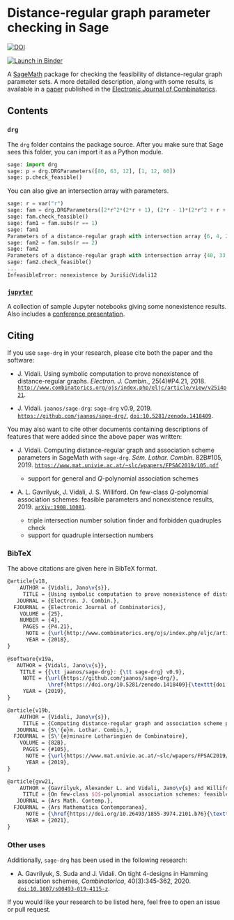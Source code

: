 # Distance-regular graph parameter checking in Sage

[![DOI](https://zenodo.org/badge/DOI/10.5281/zenodo.1418409.svg)](https://doi.org/10.5281/zenodo.1418409)

[![Launch in Binder](https://mybinder.org/badge.svg)](https://mybinder.org/v2/gh/jaanos/sage-drg/master?filepath=index.ipynb)

A [SageMath](https://www.sagemath.org/) package for checking the feasibility of distance-regular graph parameter sets.
A more detailed description, along with some results, is available in a [paper](http://www.combinatorics.org/ojs/index.php/eljc/article/view/v25i4p21) published in the [Electronic Journal of Combinatorics](http://www.combinatorics.org/).


## Contents

### `drg`

The `drg` folder contains the package source. After you make sure that Sage sees this folder, you can import it as a Python module.
```python
sage: import drg
sage: p = drg.DRGParameters([80, 63, 12], [1, 12, 60])
sage: p.check_feasible()
```

You can also give an intersection array with parameters.
```python
sage: r = var("r")
sage: fam = drg.DRGParameters([2*r^2*(2*r + 1), (2*r - 1)*(2*r^2 + r + 1), 2*r^2], [1, 2*r^2 , r*(4*r^2 - 1)])
sage: fam.check_feasible()
sage: fam1 = fam.subs(r == 1)
sage: fam1
Parameters of a distance-regular graph with intersection array {6, 4, 2; 1, 2, 3}
sage: fam2 = fam.subs(r == 2)
sage: fam2
Parameters of a distance-regular graph with intersection array {40, 33, 8; 1, 8, 30}
sage: fam2.check_feasible()
...
InfeasibleError: nonexistence by JurišićVidali12
```

### [`jupyter`](jupyter)

A collection of sample Jupyter notebooks giving some nonexistence results.
Also includes a [conference presentation](jupyter/2019-07-04-fpsac/).


## Citing

If you use `sage-drg` in your research, please cite both the paper and the software:

* J. Vidali. Using symbolic computation to prove nonexistence of distance-regular graphs. *Electron. J. Combin.*, 25(4)#P4.21, 2018. [`http://www.combinatorics.org/ojs/index.php/eljc/article/view/v25i4p21`](http://www.combinatorics.org/ojs/index.php/eljc/article/view/v25i4p21).

* J. Vidali. `jaanos/sage-drg`: `sage-drg` v0.9, 2019. [`https://github.com/jaanos/sage-drg/`](https://github.com/jaanos/sage-drg/), [`doi:10.5281/zenodo.1418409`](https://doi.org/10.5281/zenodo.1418409).

You may also want to cite other documents containing descriptions of features that were added since the above paper was written:

* J. Vidali. Computing distance-regular graph and association scheme parameters in SageMath with `sage-drg`. *Sém. Lothar. Combin.* 82B#105, 2019. [`https://www.mat.univie.ac.at/~slc/wpapers/FPSAC2019/105.pdf`](https://www.mat.univie.ac.at/~slc/wpapers/FPSAC2019/105.pdf)
    + support for general and *Q*-polynomial association schemes

* A. L. Gavrilyuk, J. Vidali, J. S. Williford. On few-class *Q*-polynomial association schemes: feasible parameters and nonexistence results, 2019. [`arXiv:1908.10081`](http://arxiv.org/abs/1908.10081).
    + triple intersection number solution finder and forbidden quadruples check
    + support for quadruple intersection numbers

### BibTeX

The above citations are given here in BibTeX format.

```latex
@article{v18,
    AUTHOR = {Vidali, Jano\v{s}},
     TITLE = {Using symbolic computation to prove nonexistence of distance-regular graphs},
   JOURNAL = {Electron. J. Combin.},
  FJOURNAL = {Electronic Journal of Combinatorics},
    VOLUME = {25},
    NUMBER = {4},
     PAGES = {P4.21},
      NOTE = {\url{http://www.combinatorics.org/ojs/index.php/eljc/article/view/v25i4p21}},
      YEAR = {2018},
}

@software{v19a,
   AUTHOR = {Vidali, Jano\v{s}},
    TITLE = {{\tt jaanos/sage-drg}: {\tt sage-drg} v0.9},
     NOTE = {\url{https://github.com/jaanos/sage-drg/},
             \href{https://doi.org/10.5281/zenodo.1418409}{\texttt{doi:10.5281/zenodo.1418409}}},
     YEAR = {2019},
}

@article{v19b,
    AUTHOR = {Vidali, Jano\v{s}},
     TITLE = {Computing distance-regular graph and association scheme parameters in SageMath with {\tt sage-drg}},
   JOURNAL = {S\'{e}m. Lothar. Combin.},
  FJOURNAL = {S\'{e}minaire Lotharingien de Combinatoire},
    VOLUME = {82B},
     PAGES = {#105},
      NOTE = {\url{https://www.mat.univie.ac.at/~slc/wpapers/FPSAC2019/105.pdf}},
      YEAR = {2019},
}

@article{gvw21,
    AUTHOR = {Gavrilyuk, Alexander L. and Vidali, Jano\v{s} and Williford, Jason S.},
     TITLE = {On few-class $Q$-polynomial association schemes: feasible parameters and nonexistence results},
   JOURNAL = {Ars Math. Contemp.},
  FJOURNAL = {Ars Mathematica Contemporanea},
      NOTE = {\href{https://doi.org/10.26493/1855-3974.2101.b76}{\texttt{doi:10.26493/1855-3974.2101.b76}}},
      YEAR = {2021},
}
```
### Other uses

Additionally, `sage-drg` has been used in the following research:

* A. Gavrilyuk, S. Suda and J. Vidali. On tight 4-designs in Hamming association schemes, *Combinatorica*, 40(3):345-362, 2020. [`doi:10.1007/s00493-019-4115-z`](https://doi.org/10.1007/s00493-019-4115-z).

If you would like your research to be listed here, feel free to open an issue or pull request.

